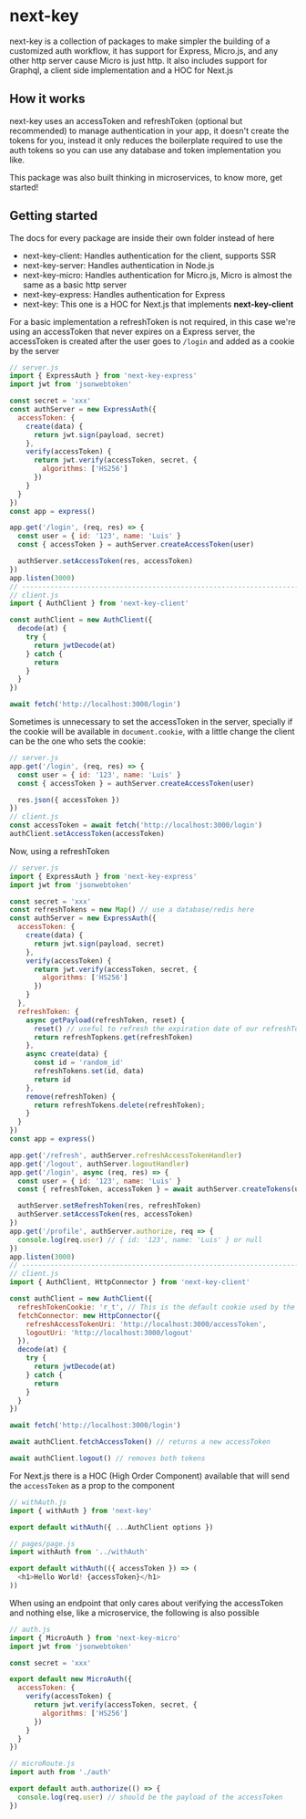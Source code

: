# next-key

next-key is a collection of packages to make simpler the building of a
customized auth workflow, it has support for Express, Micro.js, and any other
http server cause Micro is just http. It also includes support for Graphql, a
client side implementation and a HOC for Next.js

## How it works

next-key uses an accessToken and refreshToken (optional but recommended) to
manage authentication in your app, it doesn't create the tokens for you, instead
it only reduces the boilerplate required to use the auth tokens so you can use
any database and token implementation you like.

This package was also built thinking in microservices, to know more, get
started!

## Getting started

The docs for every package are inside their own folder instead of here

* next-key-client: Handles authentication for the client, supports SSR
* next-key-server: Handles authentication in Node.js
* next-key-micro: Handles authentication for Micro.js, Micro is almost the same
  as a basic http server
* next-key-express: Handles authentication for Express
* next-key: This one is a HOC for Next.js that implements **next-key-client**

For a basic implementation a refreshToken is not required, in this case we're
using an accessToken that never expires on a Express server, the accessToken
is created after the user goes to `/login` and added as a cookie by the server

```js
// server.js
import { ExpressAuth } from 'next-key-express'
import jwt from 'jsonwebtoken'

const secret = 'xxx'
const authServer = new ExpressAuth({
  accessToken: {
    create(data) {
      return jwt.sign(payload, secret)
    },
    verify(accessToken) {
      return jwt.verify(accessToken, secret, {
        algorithms: ['HS256']
      })
    }
  }
})
const app = express()

app.get('/login', (req, res) => {
  const user = { id: '123', name: 'Luis' }
  const { accessToken } = authServer.createAccessToken(user)

  authServer.setAccessToken(res, accessToken)
})
app.listen(3000)
// -----------------------------------------------------------------------
// client.js
import { AuthClient } from 'next-key-client'

const authClient = new AuthClient({
  decode(at) {
    try {
      return jwtDecode(at)
    } catch {
      return
    }
  }
})

await fetch('http://localhost:3000/login')
```

Sometimes is unnecessary to set the accessToken in the server, specially if the
cookie will be available in `document.cookie`, with a little change the client
can be the one who sets the cookie:

```js
// server.js
app.get('/login', (req, res) => {
  const user = { id: '123', name: 'Luis' }
  const { accessToken } = authServer.createAccessToken(user)

  res.json({ accessToken })
})
// client.js
const accessToken = await fetch('http://localhost:3000/login')
authClient.setAccessToken(accessToken)
```

Now, using a refreshToken

```js
// server.js
import { ExpressAuth } from 'next-key-express'
import jwt from 'jsonwebtoken'

const secret = 'xxx'
const refreshTokens = new Map() // use a database/redis here
const authServer = new ExpressAuth({
  accessToken: {
    create(data) {
      return jwt.sign(payload, secret)
    },
    verify(accessToken) {
      return jwt.verify(accessToken, secret, {
        algorithms: ['HS256']
      })
    }
  },
  refreshToken: {
    async getPayload(refreshToken, reset) {
      reset() // useful to refresh the expiration date of our refreshToken
      return refreshTopkens.get(refreshToken)
    },
    async create(data) {
      const id = 'random_id'
      refreshTokens.set(id, data)
      return id
    },
    remove(refreshToken) {
      return refreshTokens.delete(refreshToken);
    }
  }
})
const app = express()

app.get('/refresh', authServer.refreshAccessTokenHandler)
app.get('/logout', authServer.logoutHandler)
app.get('/login', async (req, res) => {
  const user = { id: '123', name: 'Luis' }
  const { refreshToken, accessToken } = await authServer.createTokens(user)

  authServer.setRefreshToken(res, refreshToken)
  authServer.setAccessToken(res, accessToken)
})
app.get('/profile', authServer.authorize, req => {
  console.log(req.user) // { id: '123', name: 'Luis' } or null
})
app.listen(3000)
// -----------------------------------------------------------------------
// client.js
import { AuthClient, HttpConnector } from 'next-key-client'

const authClient = new AuthClient({
  refreshTokenCookie: 'r_t', // This is the default cookie used by the server
  fetchConnector: new HttpConnector({
    refreshAccessTokenUri: 'http://localhost:3000/accessToken',
    logoutUri: 'http://localhost:3000/logout'
  }),
  decode(at) {
    try {
      return jwtDecode(at)
    } catch {
      return
    }
  }
})

await fetch('http://localhost:3000/login')

await authClient.fetchAccessToken() // returns a new accessToken

await authClient.logout() // removes both tokens
```

For Next.js there is a HOC (High Order Component) available that will send
the `accessToken` as a prop to the component

```js
// withAuth.js
import { withAuth } from 'next-key'

export default withAuth({ ...AuthClient options })

// pages/page.js
import withAuth from '../withAuth'

export default withAuth(({ accessToken }) => (
  <h1>Hello World! {accessToken}</h1>
))
```

When using an endpoint that only cares about verifying the accessToken and
nothing else, like a microservice, the following is also possible

```js
// auth.js
import { MicroAuth } from 'next-key-micro'
import jwt from 'jsonwebtoken'

const secret = 'xxx'

export default new MicroAuth({
  accessToken: {
    verify(accessToken) {
      return jwt.verify(accessToken, secret, {
        algorithms: ['HS256']
      })
    }
  }
})

// microRoute.js
import auth from './auth'

export default auth.authorize(() => {
  console.log(req.user) // should be the payload of the accessToken
})
```
